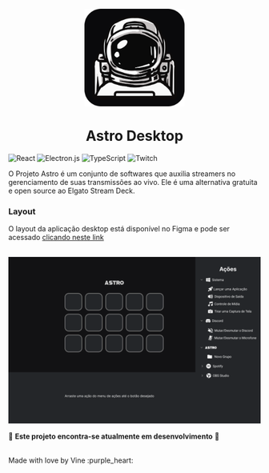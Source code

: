 <p align="center">
  <img src=".github/icon.png" width="200" />
</p>
<h1 align="center">
  Astro Desktop
</h1>

![React](https://img.shields.io/badge/react-%2320232a.svg?style=for-the-badge&logo=react&logoColor=%2361DAFB)
![Electron.js](https://img.shields.io/badge/Electron-191970?style=for-the-badge&logo=Electron&logoColor=white)
![TypeScript](https://img.shields.io/badge/typescript-%23007ACC.svg?style=for-the-badge&logo=typescript&logoColor=white)
![Twitch](https://img.shields.io/badge/Twitch-%239146FF.svg?style=for-the-badge&logo=Twitch&logoColor=white)

O Projeto Astro é um conjunto de softwares que auxilia streamers no gerenciamento de suas transmissões ao vivo. Ele é uma alternativa gratuita e open source ao Elgato Stream Deck.

### Layout
O layout da aplicação desktop está disponível no Figma e pode ser acessado [clicando  neste link](https://www.figma.com/file/1qch0e7ZdzlVo6RCibqn75/Layouts?node-id=417%3A2)

</br>

<img src=".github/layout.png" width="700" />

</br>

🚧 **Este projeto encontra-se atualmente em desenvolvimento** 🚧

</br>
Made with love by Vine :purple_heart: